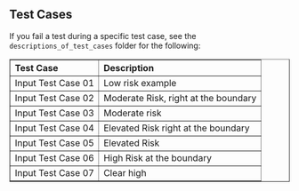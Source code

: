 ## Test Cases
If you fail a test during a specific test case, see the `descriptions_of_test_cases` folder for the following:
<table border="1" style="width: 100%; text-align: left;">
  <tr>
    <th>Test Case</th>
    <th>Description</th>
  </tr>
  <tr>
    <td>Input Test Case 01</td>
    <td>Low risk example</td>
  </tr>
  <tr>
    <td>Input Test Case 02</td>
    <td>Moderate Risk, right at the boundary</td>
  </tr>
  <tr>
    <td>Input Test Case 03</td>
    <td>Moderate risk</td>
  </tr>
  <tr>
    <td>Input Test Case 04</td>
    <td>Elevated Risk right at the boundary</td>
  </tr>
  <tr>
    <td>Input Test Case 05</td>
    <td>Elevated Risk</td>
  </tr>
  <tr>
    <td>Input Test Case 06</td>
    <td>High Risk at the boundary</td>
  </tr>
  <tr>
    <td>Input Test Case 07</td>
    <td>Clear high</td>
  </tr>
</table>
